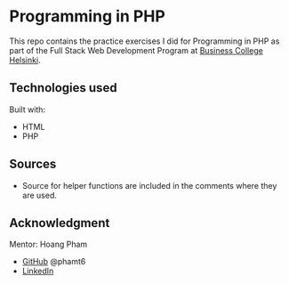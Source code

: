 # Programming in PHP

This repo contains the practice exercises I did for Programming in PHP as part of the Full Stack Web Development Program at [Business College Helsinki](https://en.bc.fi/qualifications/full-stack-web-developer-program/).

## Technologies used

Built with:

- HTML
- PHP

## Sources

- Source for helper functions are included in the comments where they are used.

## Acknowledgment

Mentor: Hoang Pham

- [GitHub](https://github.com/phamt6) @phamt6
- [LinkedIn](https://www.linkedin.com/in/tienhoangpham/)
